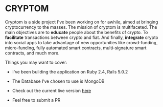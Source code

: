 # CRYPTOM

Cryptom is a side project I've been working on for awhile, aimed at bringing cryptocurrency to the masses. The mission of cryptom is multifaceted. The main objectives are to **educate** people about the benefits of crypto. To  **facilitate** transactions between crypto and fiat. And finally, **integrate** crypto into social apps to take advantage of new opportunities like crowd-funding, micro-funding, fully automated smart contracts, multi-signature smart contracts, and much more.

Things you may want to cover:

* I've been building the application on Ruby 2.4, Rails 5.0.2

* The Database I've chosen to use is MongoDB

* Check out the current live version [here](http://cryptom.space)

* Feel free to submit a PR
